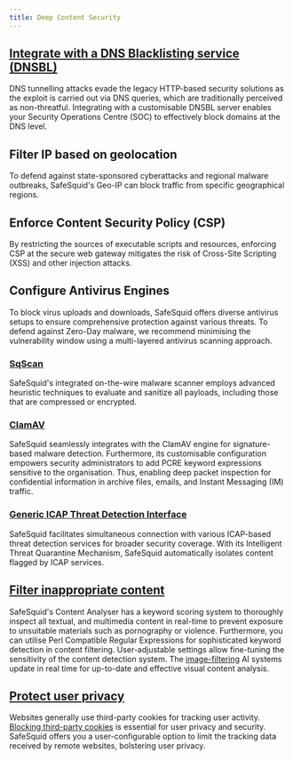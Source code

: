 ```yaml
---
title: Deep Content Security
---
```


## [Integrate with a DNS Blacklisting service (DNSBL)](https://help.safesquid.com/portal/en/kb/articles/dns-blacklist)
DNS tunnelling attacks evade the legacy HTTP-based security solutions as the exploit is carried out via DNS queries, which are traditionally perceived as non-threatful. Integrating with a customisable DNSBL server enables your Security Operations Centre (SOC) to effectively block domains at the DNS level.

## Filter IP based on geolocation
To defend against state-sponsored cyberattacks and regional malware outbreaks, SafeSquid's Geo-IP can block traffic from specific geographical regions.

## Enforce Content Security Policy (CSP)
By restricting the sources of executable scripts and resources, enforcing CSP at the secure web gateway mitigates the risk of Cross-Site Scripting (XSS) and other injection attacks.

## Configure Antivirus Engines
To block virus uploads and downloads, SafeSquid offers diverse antivirus setups to ensure comprehensive protection against various threats. To defend against Zero-Day malware, we recommend minimising the vulnerability window using a multi-layered antivirus scanning approach.

### [SqScan](/docs/08-SafeSquid%20Interface/01-Configuration/Real%20Time%20Content%20Security/SqScan.md)
SafeSquid's integrated on-the-wire malware scanner employs advanced heuristic techniques to evaluate and sanitize all payloads, including those that are compressed or encrypted.

### [ClamAV](https://www.clamav.net/)
SafeSquid seamlessly integrates with the ClamAV engine for signature-based malware detection. Furthermore, its customisable
configuration empowers security administrators to add PCRE keyword expressions sensitive to the organisation. Thus, enabling deep packet inspection for confidential information in archive files, emails, and Instant Messaging (IM) traffic.

### [Generic ICAP Threat Detection Interface](/docs/08-SafeSquid%20Interface/01-Configuration/Real%20Time%20Content%20Security/ICAP.md)
SafeSquid facilitates simultaneous connection with various ICAP-based threat detection services for broader security coverage. With its Intelligent Threat Quarantine Mechanism, SafeSquid automatically isolates content flagged by ICAP services.

## [Filter inappropriate content](https://help.safesquid.com/portal/en/kb/articles/content-filtering)
SafeSquid's Content Analyser has a keyword scoring system to thoroughly inspect all textual, and multimedia content in real-time to prevent exposure to unsuitable materials such as pornography or violence.
Furthermore, you can utilise Perl Compatible Regular Expressions for sophisticated keyword detection in content filtering. User-adjustable settings allow fine-tuning the sensitivity of the content detection system. The [image-filtering](https://help.safesquid.com/portal/en/kb/articles/image-analyzer) AI systems update in real time for up-to-date and effective visual
content analysis.

## [Protect user privacy](https://help.safesquid.com/portal/en/kb/articles/block-third-party-cookies)
Websites generally use third-party cookies for tracking user activity.
[Blocking third-party cookies](https://help.safesquid.com/portal/en/kb/articles/block-third-party-cookies) is essential for user privacy and security. SafeSquid offers you a user-configurable option to limit the tracking data received by remote websites, bolstering user privacy.
